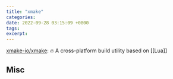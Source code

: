 ```yaml
---
title: "xmake"
categories: 
date: 2022-09-28 03:15:09 +0800
tags: 
excerpt: 
---
```



[xmake-io/xmake](https://github.com/xmake-io/xmake): 🔥 A cross-platform build utility based on [[Lua]]








## Misc








